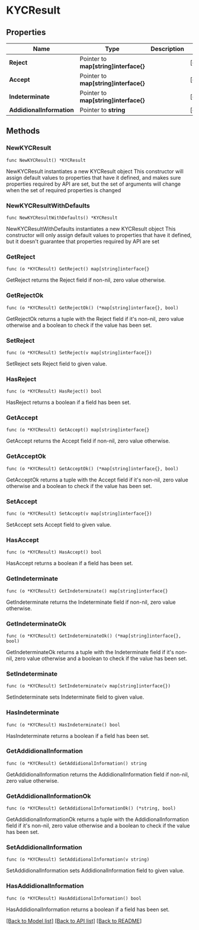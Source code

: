 # KYCResult

## Properties

Name | Type | Description | Notes
------------ | ------------- | ------------- | -------------
**Reject** | Pointer to **map[string]interface{}** |  | [optional] 
**Accept** | Pointer to **map[string]interface{}** |  | [optional] 
**Indeterminate** | Pointer to **map[string]interface{}** |  | [optional] 
**AddidionalInformation** | Pointer to **string** |  | [optional] 

## Methods

### NewKYCResult

`func NewKYCResult() *KYCResult`

NewKYCResult instantiates a new KYCResult object
This constructor will assign default values to properties that have it defined,
and makes sure properties required by API are set, but the set of arguments
will change when the set of required properties is changed

### NewKYCResultWithDefaults

`func NewKYCResultWithDefaults() *KYCResult`

NewKYCResultWithDefaults instantiates a new KYCResult object
This constructor will only assign default values to properties that have it defined,
but it doesn't guarantee that properties required by API are set

### GetReject

`func (o *KYCResult) GetReject() map[string]interface{}`

GetReject returns the Reject field if non-nil, zero value otherwise.

### GetRejectOk

`func (o *KYCResult) GetRejectOk() (*map[string]interface{}, bool)`

GetRejectOk returns a tuple with the Reject field if it's non-nil, zero value otherwise
and a boolean to check if the value has been set.

### SetReject

`func (o *KYCResult) SetReject(v map[string]interface{})`

SetReject sets Reject field to given value.

### HasReject

`func (o *KYCResult) HasReject() bool`

HasReject returns a boolean if a field has been set.

### GetAccept

`func (o *KYCResult) GetAccept() map[string]interface{}`

GetAccept returns the Accept field if non-nil, zero value otherwise.

### GetAcceptOk

`func (o *KYCResult) GetAcceptOk() (*map[string]interface{}, bool)`

GetAcceptOk returns a tuple with the Accept field if it's non-nil, zero value otherwise
and a boolean to check if the value has been set.

### SetAccept

`func (o *KYCResult) SetAccept(v map[string]interface{})`

SetAccept sets Accept field to given value.

### HasAccept

`func (o *KYCResult) HasAccept() bool`

HasAccept returns a boolean if a field has been set.

### GetIndeterminate

`func (o *KYCResult) GetIndeterminate() map[string]interface{}`

GetIndeterminate returns the Indeterminate field if non-nil, zero value otherwise.

### GetIndeterminateOk

`func (o *KYCResult) GetIndeterminateOk() (*map[string]interface{}, bool)`

GetIndeterminateOk returns a tuple with the Indeterminate field if it's non-nil, zero value otherwise
and a boolean to check if the value has been set.

### SetIndeterminate

`func (o *KYCResult) SetIndeterminate(v map[string]interface{})`

SetIndeterminate sets Indeterminate field to given value.

### HasIndeterminate

`func (o *KYCResult) HasIndeterminate() bool`

HasIndeterminate returns a boolean if a field has been set.

### GetAddidionalInformation

`func (o *KYCResult) GetAddidionalInformation() string`

GetAddidionalInformation returns the AddidionalInformation field if non-nil, zero value otherwise.

### GetAddidionalInformationOk

`func (o *KYCResult) GetAddidionalInformationOk() (*string, bool)`

GetAddidionalInformationOk returns a tuple with the AddidionalInformation field if it's non-nil, zero value otherwise
and a boolean to check if the value has been set.

### SetAddidionalInformation

`func (o *KYCResult) SetAddidionalInformation(v string)`

SetAddidionalInformation sets AddidionalInformation field to given value.

### HasAddidionalInformation

`func (o *KYCResult) HasAddidionalInformation() bool`

HasAddidionalInformation returns a boolean if a field has been set.


[[Back to Model list]](../README.md#documentation-for-models) [[Back to API list]](../README.md#documentation-for-api-endpoints) [[Back to README]](../README.md)


